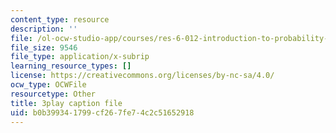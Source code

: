 ```yaml
---
content_type: resource
description: ''
file: /ol-ocw-studio-app/courses/res-6-012-introduction-to-probability-spring-2018/b0b399341799cf267fe74c2c51652918_X-krLprDrOI.srt
file_size: 9546
file_type: application/x-subrip
learning_resource_types: []
license: https://creativecommons.org/licenses/by-nc-sa/4.0/
ocw_type: OCWFile
resourcetype: Other
title: 3play caption file
uid: b0b39934-1799-cf26-7fe7-4c2c51652918
---
```

